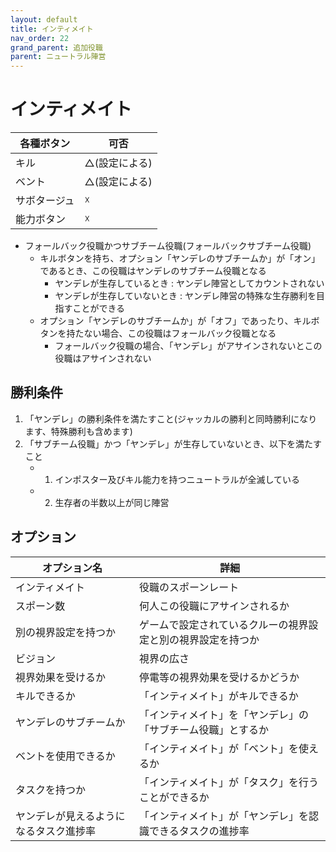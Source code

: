 ```yaml
---
layout: default
title: インティメイト
nav_order: 22
grand_parent: 追加役職
parent: ニュートラル陣営
---
```



# インティメイト

|  各種ボタン |  可否  |
| ---- | ---- |
|  キル  | △(設定による) |
|  ベント  | △(設定による) |
|  サボタージュ  | ☓ |
|  能力ボタン  | ☓ |

- フォールバック役職かつサブチーム役職(フォールバックサブチーム役職)
  - キルボタンを持ち、オプション「ヤンデレのサブチームか」が「オン」であるとき、この役職はヤンデレのサブチーム役職となる
    - ヤンデレが生存しているとき : ヤンデレ陣営としてカウントされない　
    - ヤンデレが生存していないとき : ヤンデレ陣営の特殊な生存勝利を目指すことができる
  - オプション「ヤンデレのサブチームか」が「オフ」であったり、キルボタンを持たない場合、この役職はフォールバック役職となる
    - フォールバック役職の場合、「ヤンデレ」がアサインされないとこの役職はアサインされない

## 勝利条件
1. 「ヤンデレ」の勝利条件を満たすこと(ジャッカルの勝利と同時勝利になります、特殊勝利も含めます)
2. 「サブチーム役職」かつ「ヤンデレ」が生存していないとき、以下を満たすこと
   - 1. インポスター及びキル能力を持つニュートラルが全滅している
   - 2. 生存者の半数以上が同じ陣営

## オプション

|  オプション名 |  詳細  |
| ---- | ---- |
|  インティメイト | 役職のスポーンレート |
|  スポーン数  | 何人この役職にアサインされるか |
|  別の視界設定を持つか  |  ゲームで設定されているクルーの視界設定と別の視界設定を持つか  |
|  ビジョン  |  視界の広さ  |
|  視界効果を受けるか  |  停電等の視界効果を受けるかどうか  |
|  キルできるか  |  「インティメイト」がキルできるか  |
|  ヤンデレのサブチームか  |  「インティメイト」を「ヤンデレ」の「サブチーム役職」とするか  |
| ベントを使用できるか | 「インティメイト」が「ベント」を使えるか |
| タスクを持つか | 「インティメイト」が「タスク」を行うことができるか |
| ヤンデレが見えるようになるタスク進捗率  | 「インティメイト」が「ヤンデレ」を認識できるタスクの進捗率  |
